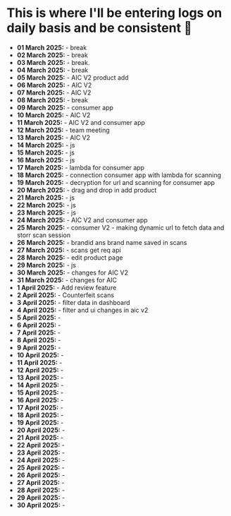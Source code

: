 # This is where I'll be entering logs on daily basis and be consistent 🤖
- **01 March 2025:** - break 
- **02 March 2025:** - break
- **03 March 2025:** - break. 
- **04 March 2025:** - break 
- **05 March 2025:** - AIC V2 product add
- **06 March 2025:** - AIC V2
- **07 March 2025:** - AIC V2
- **08 March 2025:** - break
- **09 March 2025:** - consumer app
- **10 March 2025:** - AIC V2
- **11 March 2025:** - AIC V2 and consumer app
- **12 March 2025:** - team meeting 
- **13 March 2025:** - AIC V2
- **14 March 2025:** - js 
- **15 March 2025:** - js 
- **16 March 2025:** - js
- **17 March 2025:** - lambda for consumer app
- **18 March 2025:** - connection consumer app with lambda for scanning 
- **19 March 2025:** - decryption for url and scanning for consumer app
- **20 March 2025:** - drag and drop in add product 
- **21 March 2025:** - js
- **22 March 2025:** - js
- **23 March 2025:** - js
- **24 March 2025:** - AIC V2 and consumer app
- **25 March 2025:** - consumer V2 - making dynamic url to fetch data and storr scan session 
- **26 March 2025:** - brandid ans brand name saved in scans
- **27 March 2025:** - scans get req api
- **28 March 2025:** - edit product page 
- **29 March 2025:** - js
- **30 March 2025:** - changes for AIC V2
- **31 March 2025:** - changes for AIC 
- **1 April 2025:** - Add review feature
- **2 April 2025:** - Counterfeit scans 
- **3 April 2025:** - filter data in dashboard
- **4 April 2025:** - filter and ui changes in aic v2
- **5 April 2025:** -
- **6 April 2025:** -
- **7 April 2025:** -
- **8 April 2025:** -
- **9 April 2025:** -
- **10 April 2025:** -
- **11 April 2025:** -
- **12 April 2025:** -
- **13 April 2025:** -
- **14 April 2025:** -
- **15 April 2025:** -
- **16 April 2025:** -
- **17 April 2025:** -
- **18 April 2025:** -
- **19 April 2025:** -
- **20 April 2025:** -
- **21 April 2025:** -
- **22 April 2025:** -
- **23 April 2025:** -
- **24 April 2025:** -
- **25 April 2025:** -
- **26 April 2025:** -
- **27 April 2025:** -
- **28 April 2025:** -
- **29 April 2025:** -
- **30 April 2025:** -
